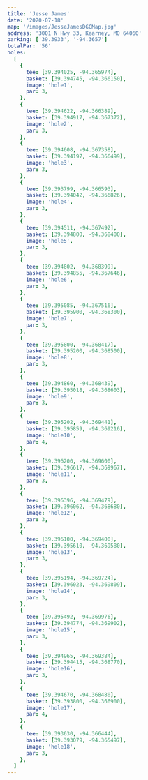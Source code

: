 ```yaml
---
title: 'Jesse James'
date: '2020-07-18'
map: '/images/JesseJamesDGCMap.jpg'
address: '3001 N Hwy 33, Kearney, MO 64060'
parking: ['39.3933', '-94.3657']
totalPar: '56'
holes:
  [
    {
      tee: [39.394025, -94.365974],
      basket: [39.394745, -94.366150],
      image: 'hole1',
      par: 3,
    },
    {
      tee: [39.394622, -94.366389],
      basket: [39.394917, -94.367372],
      image: 'hole2',
      par: 3,
    },
    {
      tee: [39.394608, -94.367358],
      basket: [39.394197, -94.366499],
      image: 'hole3',
      par: 3,
    },
    {
      tee: [39.393799, -94.366593],
      basket: [39.394042, -94.366826],
      image: 'hole4',
      par: 3,
    },
    {
      tee: [39.394511, -94.367492],
      basket: [39.394800, -94.368400],
      image: 'hole5',
      par: 3,
    },
    {
      tee: [39.394802, -94.368399],
      basket: [39.394855, -94.367646],
      image: 'hole6',
      par: 3,
    },
    {
      tee: [39.395085, -94.367516],
      basket: [39.395900, -94.368300],
      image: 'hole7',
      par: 3,
    },
    {
      tee: [39.395800, -94.368417],
      basket: [39.395200, -94.368500],
      image: 'hole8',
      par: 3,
    },
    {
      tee: [39.394860, -94.368439],
      basket: [39.395018, -94.368603],
      image: 'hole9',
      par: 3,
    },
    {
      tee: [39.395202, -94.369441],
      basket: [39.395859, -94.369216],
      image: 'hole10',
      par: 4,
    },
    {
      tee: [39.396200, -94.369600],
      basket: [39.396617, -94.369967],
      image: 'hole11',
      par: 3,
    },
    {
      tee: [39.396396, -94.369479],
      basket: [39.396062, -94.368680],
      image: 'hole12',
      par: 3,
    },
    {
      tee: [39.396100, -94.369400],
      basket: [39.395610, -94.369580],
      image: 'hole13',
      par: 3,
    },
    {
      tee: [39.395194, -94.369724],
      basket: [39.396023, -94.369809],
      image: 'hole14',
      par: 3,
    },
    {
      tee: [39.395492, -94.369976],
      basket: [39.394774, -94.369902],
      image: 'hole15',
      par: 3,
    },
    {
      tee: [39.394965, -94.369384],
      basket: [39.394415, -94.368770],
      image: 'hole16',
      par: 3,
    },
    {
      tee: [39.394670, -94.368480],
      basket: [39.393800, -94.366900],
      image: 'hole17',
      par: 4,
    },
    {
      tee: [39.393630, -94.366444],
      basket: [39.393079, -94.365497],
      image: 'hole18',
      par: 3,
    },
  ]
---
```


